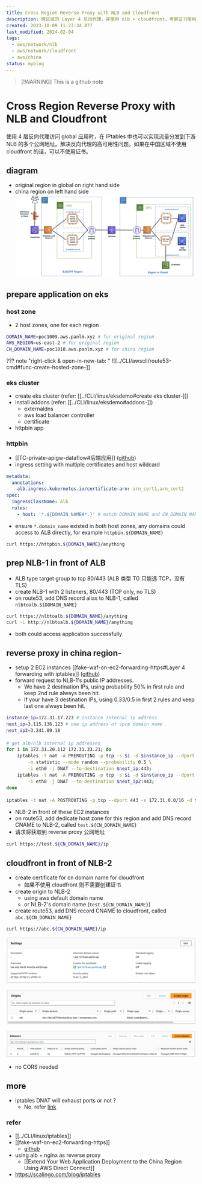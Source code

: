 ```yaml
---
title: Cross Region Reverse Proxy with NLB and Cloudfront
description: 跨区域的 Layer 4 反向代理，并使用 nlb + cloudfront，考察证书使用需求
created: 2023-10-09 11:23:34.877
last_modified: 2024-02-04
tags:
  - aws/network/nlb
  - aws/network/cloudfront
  - aws/china
status: myblog
---
```

> [!WARNING] This is a github note
# Cross Region Reverse Proxy with NLB and Cloudfront
使用 4 层反向代理访问 global 应用时，在 IPtables 中也可以实现流量分发到下游 NLB 的多个公网地址。解决反向代理的高可用性问题。如果在中国区域不使用 cloudfront 的话，可以不使用证书。

## diagram
- original region in global on right hand side
- china region on left hand side
![cross-region-reverse-proxy-with-nlb-cloudfront-png-1.png](../git-attachment/cross-region-reverse-proxy-with-nlb-cloudfront-png-1.png)

## prepare application on eks
### host zone
- 2 host zones, one for each region
```sh
DOMAIN_NAME=poc1009.aws.panlm.xyz # for original region 
AWS_REGION=us-east-2 # for original region
CN_DOMAIN_NAME=poc1010.aws.panlm.xyz # for china region
```

??? note "right-click & open-in-new-tab: "
    ![[../CLI/awscli/route53-cmd#func-create-hosted-zone-]]

### eks cluster
- create eks cluster (refer: [[../CLI/linux/eksdemo#create eks cluster-]])
- install addons (refer: [[../CLI/linux/eksdemo#addons-]])
    - externaldns
    - aws load balancer controller
    - certificate
- httpbin app

### httpbin
- [[TC-private-apigw-dataflow#后端应用]] ([github](https://github.com/panlm/blog-private-api-gateway-dataflow/blob/main/TC-private-apigw-dataflow.md#%E5%90%8E%E7%AB%AF%E5%BA%94%E7%94%A8))
- ingress setting with multiple certificates and host wildcard
```yaml
metadata:
  annotations:
    alb.ingress.kubernetes.io/certificate-arn: arn_cert1,arn_cert2
spec:
  ingressClassName: alb
  rules:
    - host: '*.${DOMAIN_NAME#*.}' # match DOMAIN_NAME and CN_DOMAIN_NAME
```
- ensure `*.domain_name` existed in *both* host zones, any domains could access to ALB directly, for example `httpbin.${DOMAIN_NAME}`
```sh
curl https://httpbin.${DOMAIN_NAME}/anything
```


## prep NLB-1 in front of ALB
- ALB type target group to tcp 80/443 (ALB 类型 TG 只能选 TCP，没有 TLS)
- create NLB-1 with 2 listeners, 80/443 (TCP only, no TLS)
- on route53, add DNS record alias to NLB-1, called `nlbtoalb.${DOMAIN_NAME}`
```sh
curl https://nlbtoalb.${DOMAIN_NAME}/anything
curl -L http://nlbtoalb.${DOMAIN_NAME}/anything
```
- both could access application successfully

## reverse proxy in china region-
- setup 2 EC2 instances [[fake-waf-on-ec2-forwarding-https#Layer 4 forwarding with iptables]] ([github](https://github.com/panlm/blog-private-api-gateway-dataflow/blob/main/fake-waf-on-ec2-forwarding-https.md#layer-4-forwarding-with-iptables))
- forward request to NLB-1's public IP addresses. 
    - We have 2 destination IPs, using probability 50% in first rule and keep 2nd rule always been hit.
    - If your have 3 destination IPs, using 0.33/0.5 in first 2 rules and keep last one always been hit.
```sh
instance_ip=172.31.17.223 # instance internal ip address
next_ip=3.115.136.123 # one ip address of vpce domain name
next_ip2=3.241.89.18

# get alb/nlb internal ip addresses
for i in 172.31.20.112 172.31.33.21; do
    iptables -t nat -A PREROUTING -p tcp -s $i -d $instance_ip --dport 443 \
        -m statistic --mode random --probability 0.5 \
        -i eth0 -j DNAT --to-destination $next_ip:443;
    iptables -t nat -A PREROUTING -p tcp -s $i -d $instance_ip --dport 443 \
        -i eth0 -j DNAT --to-destination $next_ip2:443;
done

iptables -t nat -A POSTROUTING -p tcp --dport 443 -s 172.31.0.0/16 -d $next_ip -o eth0 -j MASQUERADE;

```

- NLB-2 in front of these EC2 instances
- on route53, add dedicate host zone for this region and add DNS record CNAME to NLB-2, called `test.${CN_DOMAIN_NAME}`
- 请求将获取到 reverse proxy 公网地址
```sh
curl https://test.${CN_DOMAIN_NAME}/ip
```

## cloudfront in front of NLB-2
- create certificate for cn domain name for cloudfront
    - 如果不使用 cloudfront 则不需要创建证书
- create origin to NLB-2 
    - using aws default domain name 
    - or NLB-2's domain name (`test.${CN_DOMAIN_NAME}`)
- create route53, add DNS record CNAME to cloudfront, called `abc.${CN_DOMAIN_NAME}`
```sh
curl https://abc.${CN_DOMAIN_NAME}/ip
```

![cross-region-reverse-proxy-with-nlb-cloudfront-png-2.png](../git-attachment/cross-region-reverse-proxy-with-nlb-cloudfront-png-2.png)

![cross-region-reverse-proxy-with-nlb-cloudfront-png-3.png](../git-attachment/cross-region-reverse-proxy-with-nlb-cloudfront-png-3.png)

![cross-region-reverse-proxy-with-nlb-cloudfront-png-4.png](../git-attachment/cross-region-reverse-proxy-with-nlb-cloudfront-png-4.png)

- no CORS needed

## more
- iptables DNAT will exhaust ports or not ?
    - No. refer [link](https://www.frozentux.net/iptables-tutorial/cn/iptables-tutorial-cn-1.1.19.html#TRAVERSINGOFTABLES)

### refer
- [[../CLI/linux/iptables]]
- [[fake-waf-on-ec2-forwarding-https]]
    - [github](https://github.com/panlm/blog-private-api-gateway-dataflow/blob/main/fake-waf-on-ec2-forwarding-https.md) 
- using alb + nginx as reverse proxy 
    - [[Extend Your Web Application Deployment to the China Region Using AWS Direct Connect]]
- https://scalingo.com/blog/iptables

